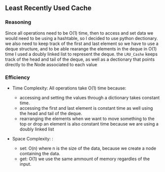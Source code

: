 ## Least Recently Used Cache

### Reasoning

Since all operations need to be O(1) time, then to access and set data we would need to be using a hashtable, so I decided to use python dectionary.
we also need to keep track of the first and last element so we have to use a deque structure, and to be able rearange the elements in the deque in O(1) time I used a doubly linked list to represent the deque.
the `LRU_Cashe` keeps track of the head and tail of the deque, as well as a dectionary that points directly to the Node associated to each value

### Efficiency

- Time Complexity: All operations take O(1) time because:

  - accessing and setting the values through a dictionary takes constant time.
  - accessing the first and last element is constant time as well using the head and tail of the deque.
  - rearranging the elements when we want to move something to the top or drop an element is also constant time because we are using a doubly linked list

- Space Complexity: :
  - set: O(n) where n is the size of the data, because we create a node containing the data.
  - get: O(1) we use the same ammount of memory regardles of the input.
